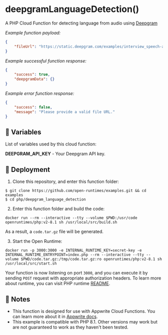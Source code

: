 # deepgramLanguageDetection()

A PHP Cloud Function for detecting language from audio using [Deepgram](https://deepgram.com/)

_Example function payload:_

```json
{
    "fileUrl": "https://static.deepgram.com/examples/interview_speech-analytics.wav"
}
```

_Example successful function response:_

```json
{
    "success": true,
    "deepgramData": {}
}
```

_Example error function response:_

```json
{
    "success": false,
    "message": "Please provide a valid file URL."
}
```

## 📝 Variables

List of variables used by this cloud function:

**DEEPGRAM_API_KEY** - Your Deepgram API key.

## 🚀 Deployment

1. Clone this repository, and enter this function folder:

```
$ git clone https://github.com/open-runtimes/examples.git && cd examples
$ cd php/deepgram_language_detection
```

2. Enter this function folder and build the code:
```
docker run --rm --interactive --tty --volume $PWD:/usr/code openruntimes/php:v2-8.1 sh /usr/local/src/build.sh
```
As a result, a `code.tar.gz` file will be generated.

3. Start the Open Runtime:
```
docker run -p 3000:3000 -e INTERNAL_RUNTIME_KEY=secret-key -e INTERNAL_RUNTIME_ENTRYPOINT=index.php --rm --interactive --tty --volume $PWD/code.tar.gz:/tmp/code.tar.gz:ro openruntimes/php:v2-8.1 sh /usr/local/src/start.sh
```

Your function is now listening on port `3000`, and you can execute it by sending `POST` request with appropriate authorization headers. To learn more about runtime, you can visit PHP runtime [README](https://github.com/open-runtimes/open-runtimes/tree/main/runtimes/php-8.1).

## 📝 Notes
- This function is designed for use with Appwrite Cloud Functions. You can learn more about it in [Appwrite docs](https://appwrite.io/docs/functions).
- This example is compatible with PHP 8.1. Other versions may work but are not guaranteed to work as they haven't been tested.